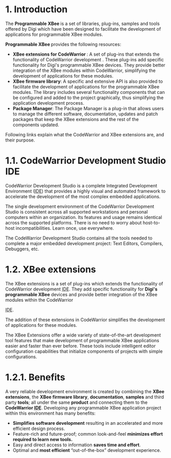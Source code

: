 <h1>1. Introduction</h1>

The **Programmable XBee <script type="text/javascript">acronym("SDK")</script>** is a set of libraries, plug-ins, 
samples and tools offered by Digi which have been designed to facilitate the development of applications 
for programmable XBee modules.

**Programmable XBee <script type="text/javascript">acronym("SDK")</script>** provides the following resources:

*   **XBee extensions for CodeWarrior <script type="text/javascript">acronym("IDE")</script>**:    A set of plug-ins that extends the functionality of CodeWarrior development    <script type="text/javascript">acronym("IDE")</script>. These plug-ins add specific functionality    for Digi's programmable XBee devices. They provide better integration of the XBee modules    within CodeWarrior, simplifying the development of applications for these modules.
*   **XBee firmware library**: A specific and extensive API is also provided to    facilitate the development of applications for the programmable XBee modules. The library includes    several functionality components that can be configured and added to the project graphically, thus    simplifying the application development process.
*   **Package Manager**: The Package Manager is a plug-in that allows users to manage    the different software, documentation, updates and patch packages that keep the XBee extensions and    the rest of the components updated.

Following links explain what the CodeWarrior <script type="text/javascript">acronym("IDE")</script> 
and XBee extensions are, and their purpose.

# 1.1. CodeWarrior Development Studio IDE 

CodeWarrior Development Studio is a complete Integrated Development 
Environment (<script type="text/javascript">acronym("IDE")</script><acronym title="Integrated Development Environment">IDE</acronym>) that provides a highly 
visual and automated framework to accelerate the development of the most complex embedded 
applications.

The single development environment of the CodeWarrior Development 
Studio is consistent across all supported workstations and personal computers within an 
organization. Its features and usage remains identical across the supported platforms. 
There is no need to worry about host-to-host incompatibilities. Learn once, use everywhere.

The CodeWarrior Development Studio contains all the tools needed to 
complete a major embedded development project: Text Editors, Compilers, Debuggers, etc.

# 1.2. XBee extensions

The XBee extensions is a set of plug-ins which extends the functionality 
of CodeWarrior development <script type="text/javascript">acronym("IDE")</script><acronym title="Integrated Development Environment">IDE</acronym>. They add 
specific functionality for **Digi's programmable XBee** devices and provide better 
integration of the XBee modules within the CodeWarrior 
<script type="text/javascript">acronym("IDE")</script><acronym title="Integrated Development Environment">IDE</acronym>.

The addition of these extensions in CodeWarrior simplifies the development 
of applications for these modules.

The XBee Extensions offer a wide variety of state-of-the-art development 
tool features that make development of programmable XBee applications easier and faster than 
ever before. These tools include intelligent editor configuration capabilities that initialize 
components of projects with simple configurations.

# 1.2.1. Benefits

<span class="maintext">A very reliable development environment is created by combining the
**XBee extensions**, the **XBee firmware library**, **documentation**, **samples** 
and third party **tools**; all under the same **product** and connecting them to the 
**CodeWarrior <script type="text/javascript">acronym("IDE")</script><acronym title="Integrated Development Environment">IDE</acronym>**. Developing any 
programmable XBee application project within this environment has many benefits:</span>

*   **Simplifies software development** resulting in an accelerated and more efficient	design process.
*   Feature-rich and future-proof; common look-and-feel **minimizes effort required to	learn new tools.**
*   Easy and direct access to information **saves time and effort**.
*   Optimal and **most efficient** “out-of-the-box” development experience.